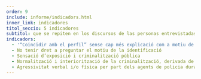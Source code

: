 ```yaml
---
order: 9
include: informe/indicadors.html
inner_link: indicadores
titol_seccio: 5 indicadores
subtitol: que se repiten en los discursos de las personas entrevistadas
indicadors:
  - '“Coincidir amb el perfil” sense cap més explicació com a motiu de la identificació'
  - No tenir dret a preguntar el motiu de la identificació
  - Sensació d’exposició i criminalització pública
  - Normalització i interiorització de la criminalització, derivada de la quotidianitat amb què es repeteixen les identificacions
  - Agressivitat verbal i/o física per part dels agents de policia durant la identificació
---
```

